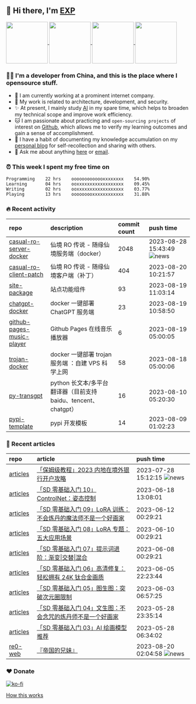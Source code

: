 ## 👋  Hi there, I'm [EXP](https://exp-blog.com)

<!--BGN_SECTION:github-readme-stats-->
<!-- a href="https://exp-blog.com" target="_blank">
  <img height="190" align="center" src="https://github-readme-stats.vercel.app/api/top-langs/?username=lyy289065406&hide=HTML,CSS,TSQL&theme=great-gatsby" alt="EXP's Top Langs" />
</a -->
<!-- a href="https://exp-blog.com" target="_blank">
  <img height="190" align="center" src="https://github-readme-stats.vercel.app/api?username=lyy289065406&count_private=true&show_icons=true&theme=nightowl" alt="EXP's github stats" />
</a -->



<a href="https://exp-blog.com" target="_blank">
  <img height="114" align="center" src="https://github-readme-stats.vercel.app/api/pin/?username=lyy289065406&repo=exp-blog&theme=nord" />
</a>

<a href="https://github.com/lyy289065406/threat-broadcast" target="_blank">
  <img height="114" align="center" src="https://github-readme-stats.vercel.app/api/pin/?username=lyy289065406&repo=threat-broadcast&theme=nord" />
</a>

<a href="https://github.com/lyy289065406/CTF-Solving-Reports" target="_blank">
  <img height="114" align="center" src="https://github-readme-stats.vercel.app/api/pin/?username=lyy289065406&repo=CTF-Solving-Reports&theme=nord" />
</a>

<a href="https://github.com/lyy289065406/POJ-Solving-Reports" target="_blank">
  <img height="114" align="center" src="https://github-readme-stats.vercel.app/api/pin/?username=lyy289065406&repo=POJ-Solving-Reports&theme=nord" />
</a>

<!--END_SECTION:github-readme-stats-->



### 👨‍💻  I'm a developer from China, and this is the place where I opensource stuff.
<!--BGN_SECTION:introduction-->
- 🏰 I am currently working at a prominent internet company.
- 🐾 My work is related to architecture, development, and security.
- ✨ At present, I mainly study [AI](https://github.com/orgs/Visuals-AI/repositories) in my spare time, which helps to broaden my technical scope and improve work efficiency.
- 🐱 I am passionate about practicing and `open-sourcing projects` of interest on [Github](https://github.com/lyy289065406), which allows me to verify my learning outcomes and gain a sense of accomplishment.
- 🎹 I have a habit of documenting my knowledge accumulation on my [personal blog](https://exp-blog.com) for self-recollection and sharing with others.
- 💬 Ask me about anything [here](https://github.com/lyy289065406/lyy289065406/issues) or [email](exp.lqb@gmail.com).
<!--BGN_SECTION:introduction-->



### ⏰  This week I spent my free time on
<!-- BGN_SECTION:weektime -->
```text
Programming    22 hrs    ooooooooooooxxxxxxxx    54.90%
Learning       04 hrs    ooxxxxxxxxxxxxxxxxxx    09.45%
Writing        02 hrs    ooxxxxxxxxxxxxxxxxxx    03.77%
Playing        13 hrs    ooooooooxxxxxxxxxxxx    31.88%
```
<!-- END_SECTION:weektime -->



### 🔥  Recent activity
<!-- BGN_SECTION:activity -->
| repo | description | commit count | push time |
|:------|:------|:------|:------|
| [casual-ro-server-docker](https://github.com/Casual-Ragnarok/casual-ro-server-docker) | 仙境 RO 传说 - 随缘仙境服务端（docker） | 2048 | 2023-08-28 15:43:49 ![news](https://github.com/lyy289065406/lyy289065406/blob/master/imgs/new.gif) |
| [casual-ro-client-patch](https://github.com/Casual-Ragnarok/casual-ro-client-patch) | 仙境 RO 传说 - 随缘仙境客户端（补丁） | 404 | 2023-08-20 10:21:57  |
| [site-package](https://github.com/EXP-Tools/site-package) | 站点功能组件 | 93 | 2023-08-19 11:03:14  |
| [chatgpt-docker](https://github.com/Visuals-AI/chatgpt-docker) | docker 一键部署 ChatGPT 服务端 | 23 | 2023-08-19 10:58:50  |
| [github-pages-music-player](https://github.com/EXP-Tools/github-pages-music-player) | Github Pages 在线音乐播放器 | 6 | 2023-08-19 05:00:05  |
| [trojan-docker](https://github.com/EXP-Tools/trojan-docker) | docker 一键部署 trojan 服务端 ：自建 VPS 科学上网 | 58 | 2023-08-18 05:00:06  |
| [py-transgpt](https://github.com/EXP-Codes/py-transgpt) | python 长文本/多平台翻译器（目前支持 baidu、tencent、chatgpt） | 16 | 2023-08-10 05:20:30  |
| [pypi-template](https://github.com/EXP-Codes/pypi-template) | pypi 开发模板 | 14 | 2023-08-09 01:02:23  |
<!-- END_SECTION:activity -->



### 📝  Recent articles
<!-- BGN_SECTION:article -->
| repo | article | push time |
|:------|:------|:------|
| [articles](https://github.com/lyy289065406/articles) | [「保姆级教程」2023 内地在境外银行开户攻略](https://exp-blog.com/travel/bao-mu-ji-jiao-cheng-2023-nei-di-zai-jing-wai-yin-xing-kai-hu-gong-lue/) | 2023-07-28 15:12:15 ![news](https://github.com/lyy289065406/lyy289065406/blob/master/imgs/new.gif) |
| [articles](https://github.com/lyy289065406/articles) | [「SD 零基础入门 10」ControlNet：姿态控制](https://exp-blog.com/ai/sd-ru-men-10-controlnet/) | 2023-06-18 13:08:01  |
| [articles](https://github.com/lyy289065406/articles) | [「SD 零基础入门 09」LoRA 训练：不会炼丹的魔法师不是一个好画家](https://exp-blog.com/ai/sd-ru-men-09-lora-train/) | 2023-06-12 00:29:21  |
| [articles](https://github.com/lyy289065406/articles) | [「SD 零基础入门 08」LoRA 专题：五大应用场景](https://exp-blog.com/ai/sd-ru-men-08-lora/) | 2023-06-10 00:29:21  |
| [articles](https://github.com/lyy289065406/articles) | [「SD 零基础入门 07」提示词进阶：渐变\|交替\|混合](https://exp-blog.com/ai/sd-ru-men-07-ti-shi-ci-jin-jie/) | 2023-06-08 00:29:21  |
| [articles](https://github.com/lyy289065406/articles) | [「SD 零基础入门 06」高清修复：轻松拥有 24K 钛合金画质](https://exp-blog.com/ai/sd-ru-men-06-gao-qing-xiu-fu/) | 2023-06-05 22:23:44  |
| [articles](https://github.com/lyy289065406/articles) | [「SD 零基础入门 05」图生图：突破次元圈限制](https://exp-blog.com/ai/sd-ru-men-05-tu-sheng-tu/) | 2023-06-03 06:57:25  |
| [articles](https://github.com/lyy289065406/articles) | [「SD 零基础入门 04」文生图：不会念咒的炼丹师不是一个好画家](https://exp-blog.com/ai/sd-ru-men-04-wen-sheng-tu/) | 2023-05-28 23:35:14  |
| [articles](https://github.com/lyy289065406/articles) | [「SD 零基础入门 03」AI 绘画模型推荐](https://exp-blog.com/ai/sd-ru-men-03-ai-hui-hua-mo-xing-tui-jian/) | 2023-05-28 06:34:02  |
| [re0-web](https://github.com/re-zero-khis/re0-web) | [&#x300E;&#x5E1D;&#x56FD;&#x7684;&#x5144;&#x59B9;&#x300F;](https://rezero.buzz/gitbook/book/markdown/ch/chapter080/28.html) | 2023-08-20 02:04:58 ![news](https://github.com/lyy289065406/lyy289065406/blob/master/imgs/new.gif) |
<!-- END_SECTION:article -->


### ❤️ Donate

[![ko-fi](https://ko-fi.com/img/githubbutton_sm.svg)](https://ko-fi.com/D1D3I0KL5)



<a align="right" href="https://github.com/lyy289065406/lyy289065406/blob/master/How_this_works.md">How this works</a>

<!-- -------------------------------------- -->
<!-- more emoji : http://emojihomepage.com/ -->
<!-- -------------------------------------- -->

